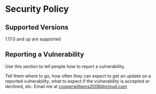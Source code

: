# Security Policy

## Supported Versions

1.17.0 and up are supported

## Reporting a Vulnerability

Use this section to tell people how to report a vulnerability.

Tell them where to go, how often they can expect to get an update on a
reported vulnerability, what to expect if the vulnerability is accepted or
declined, etc.
Email me at cooperwilliams2008@icloud.com
